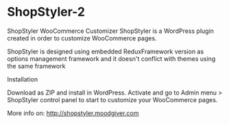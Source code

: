 # ShopStyler-2
ShopStyler WooCommerce Customizer
ShopStyler is a WordPress plugin created in order to customize WooCommerce pages.

ShopStyler is designed using embedded ReduxFramework version as options management framework and it doesn't conflict with themes using the same framework

Installation

Download as ZIP and install in WordPress. 
Activate and go to Admin menu > ShopStyler control panel to start to customize your WooCommerce pages.

More info on:
http://shopstyler.moodgiver.com
